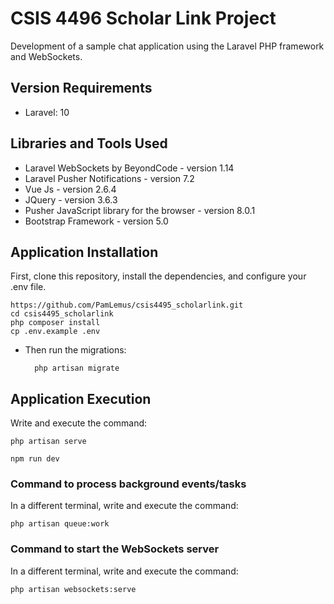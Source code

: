 # CSIS 4496 Scholar Link Project

Development of a sample chat application using the Laravel PHP framework and WebSockets.

## Version Requirements
- Laravel: 10

## Libraries and Tools Used
- Laravel WebSockets by BeyondCode - version 1.14
- Laravel Pusher Notifications - version 7.2
- Vue Js - version 2.6.4
- JQuery - version 3.6.3
- Pusher JavaScript library for the browser - version 8.0.1
- Bootstrap Framework - version 5.0

## Application Installation

First, clone this repository, install the dependencies, and configure your .env file.

    https://github.com/PamLemus/csis4495_scholarlink.git
    cd csis4495_scholarlink
    php composer install
    cp .env.example .env

- Then run the migrations:

        php artisan migrate

## Application Execution

Write and execute the command:

    php artisan serve

    npm run dev

### Command to process background events/tasks

In a different terminal, write and execute the command:

    php artisan queue:work

### Command to start the WebSockets server

In a different terminal, write and execute the command:

    php artisan websockets:serve


